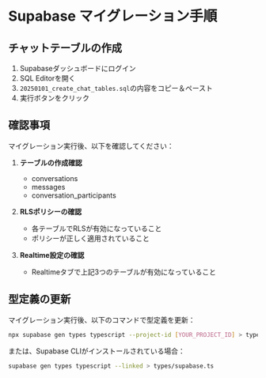 # Supabase マイグレーション手順

## チャットテーブルの作成

1. Supabaseダッシュボードにログイン
2. SQL Editorを開く
3. `20250101_create_chat_tables.sql`の内容をコピー＆ペースト
4. 実行ボタンをクリック

## 確認事項

マイグレーション実行後、以下を確認してください：

1. **テーブルの作成確認**
   - conversations
   - messages
   - conversation_participants

2. **RLSポリシーの確認**
   - 各テーブルでRLSが有効になっていること
   - ポリシーが正しく適用されていること

3. **Realtime設定の確認**
   - Realtimeタブで上記3つのテーブルが有効になっていること

## 型定義の更新

マイグレーション実行後、以下のコマンドで型定義を更新：

```bash
npx supabase gen types typescript --project-id [YOUR_PROJECT_ID] > types/supabase.ts
```

または、Supabase CLIがインストールされている場合：

```bash
supabase gen types typescript --linked > types/supabase.ts
```